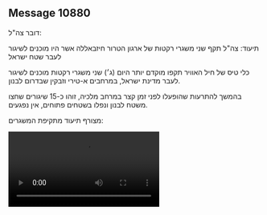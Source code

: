 ## Message 10880

דובר צה"ל:

תיעוד: צה"ל תקף שני משגרי רקטות של ארגון הטרור חיזבאללה אשר היו מוכנים לשיגור לעבר שטח ישראל

כלי טיס של חיל האוויר תקפו מוקדם יותר היום (ג׳) שני משגרי רקטות מוכנים לשיגור לעבר מדינת ישראל, במרחבים א-טירי וזבקין שבדרום לבנון.

בהמשך להתרעות שהופעלו לפני זמן קצר במרחב מלכיה, זוהו כ-15 שיגורים שחצו משטח לבנון ונפלו בשטחים פתוחים, אין נפגעים.

מצורף תיעוד מתקיפת המשגרים:

![Video](https://data.iron-swords.co.il/2024/August/13/10880/10880_media.mp4)
